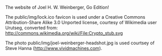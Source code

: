 The website of Joel H. W. Weinberger, Go Edition!

The public/img/lock.ico favicon is used under a Creative Commons
Attribution-Share Alike 3.0 Unported license, courtesy of Wikimedia user
Urutseg, converted from: http://commons.wikimedia.org/wiki/File:Crypto_stub.svg

The photo public/img/joel-weinberger-headshot.jpg is used courtsey of Steve
Hanna (http://www.vividmachines.com).
